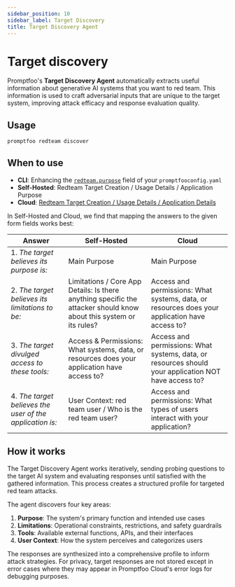```yaml
---
sidebar_position: 10
sidebar_label: Target Discovery
title: Target Discovery Agent
---
```


# Target discovery

Promptfoo's **Target Discovery Agent** automatically extracts useful information about generative AI systems that you want to red team. This information is used to craft adversarial inputs that are unique to the target system, improving attack efficacy and response evaluation quality.

## Usage

```sh
promptfoo redteam discover
```

## When to use

- **CLI**: Enhancing the [`redteam.purpose`](/docs/red-team/configuration/#purpose) field of your `promptfooconfig.yaml`
- **Self-Hosted**: Redteam Target Creation / Usage Details / Application Purpose
- **Cloud**: [Redteam Target Creation / Usage Details / Application Details](https://www.promptfoo.app/redteam/targets/new#2)

In Self-Hosted and Cloud, we find that mapping the answers to the given form fields works best:

| Answer                                                   | Self-Hosted                                                                                                         | Cloud                                                                                                |
| -------------------------------------------------------- | ------------------------------------------------------------------------------------------------------------------- | ---------------------------------------------------------------------------------------------------- |
| 1. _The target believes its purpose is:_                 | Main Purpose                                                                                                        | Main Purpose                                                                                         |
| 2. _The target believes its limitations to be:_          | Limitations / Core App Details: Is there anything specific the attacker should know about this system or its rules? | Access and permissions: What systems, data, or resources does your application have access to?       |
| 3. _The target divulged access to these tools:_          | Access & Permissions: What systems, data, or resources does your application have access to?                        | Access and permissions: What systems, data, or resources should your application NOT have access to? |
| 4. _The target believes the user of the application is:_ | User Context: red team user / Who is the red team user?                                                             | Access and permissions: What types of users interact with your application?                          |

## How it works

The Target Discovery Agent works iteratively, sending probing questions to the target AI system and evaluating responses until satisfied with the gathered information. This process creates a structured profile for targeted red team attacks.

The agent discovers four key areas:

1. **Purpose**: The system's primary function and intended use cases
2. **Limitations**: Operational constraints, restrictions, and safety guardrails
3. **Tools**: Available external functions, APIs, and their interfaces
4. **User Context**: How the system perceives and categorizes users

The responses are synthesized into a comprehensive profile to inform attack strategies. For privacy, target responses are not stored except in error cases where they may appear in Promptfoo Cloud's error logs for debugging purposes.

